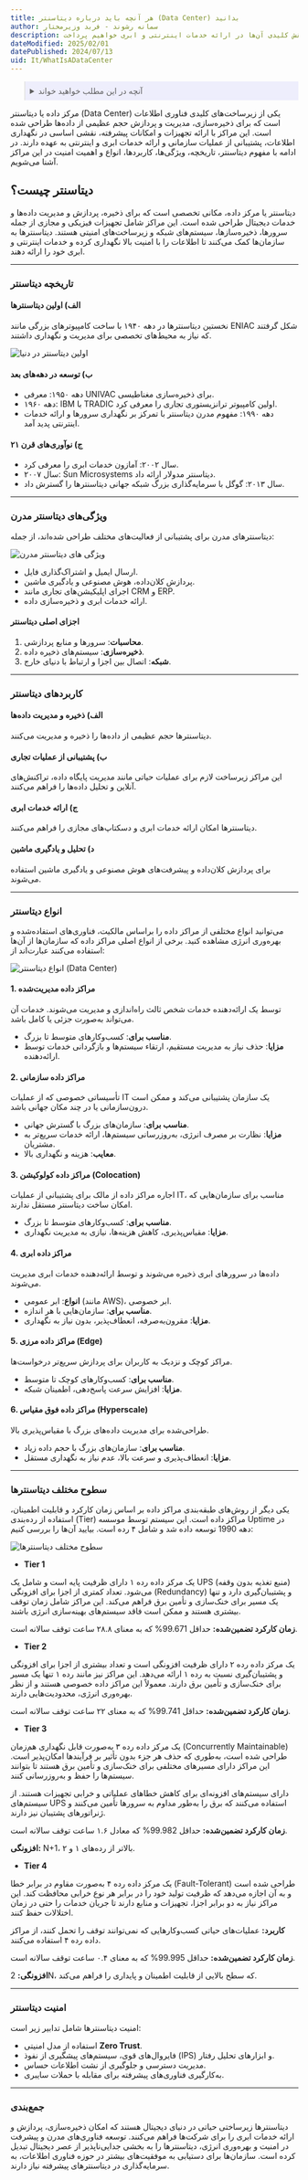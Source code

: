 ```yaml
---
title: هر آنچه باید درباره دیتاسنتر (Data Center) بدانید
author: سمانه رشوند - فربد وزیرمختار
description: دیتاسنتر یا مرکز داده، یک زیرساخت پیشرفته برای میزبانی، مدیریت و پردازش داده‌ها است. در این مقاله، به بررسی اهمیت دیتاسنترها در حفظ امنیت اطلاعات و نقش کلیدی آن‌ها در ارائه خدمات اینترنتی و ابری خواهیم پرداخت.
dateModified: 2025/02/01
datePublished: 2024/07/13
uid: It/WhatIsADataCenter
---
```


<blockquote style="background-color:#eeeefc; padding:0.5rem">
<details>
  <summary>آنچه در این مطلب خواهید خواند</summary>
  <ul>
    <li>دیتاسنتر چیست؟</li>
    <li>تاریخچه دیتاسنتر</li>
    <li>ویژگی‌های دیتاسنتر مدرن</li>
    <li>کاربردهای دیتاسنتر</li>
    <li>انواع دیتاسنتر</li>
    <li>سطوح مختلف دیتاسنترها</li>
    <li>امنیت دیتاسنتر</li>
  </ul>
</details>
</blockquote>

مرکز داده یا دیتاسنتر (Data Center) یکی از زیرساخت‌های کلیدی فناوری اطلاعات است که برای ذخیره‌سازی، مدیریت و پردازش حجم عظیمی از داده‌ها طراحی شده است. این مراکز با ارائه تجهیزات و امکانات پیشرفته، نقشی اساسی در نگهداری اطلاعات، پشتیبانی از عملیات سازمانی و ارائه خدمات ابری و اینترنتی به عهده دارند. در ادامه با مفهوم دیتاسنتر، تاریخچه، ویژگی‌ها، کاربردها، انواع و اهمیت امنیت در این مراکز آشنا می‌شویم.  

## دیتاسنتر چیست؟
دیتاسنتر یا مرکز داده، مکانی تخصصی است که برای ذخیره، پردازش و مدیریت داده‌ها و خدمات دیجیتال طراحی شده است. این مراکز شامل تجهیزات فیزیکی و مجازی از جمله سرورها، ذخیره‌سازها، سیستم‌های شبکه و زیرساخت‌های امنیتی هستند. دیتاسنترها به سازمان‌ها کمک می‌کنند تا اطلاعات را با امنیت بالا نگهداری کرده و خدمات اینترنتی و ابری خود را ارائه دهند.  

---

### تاریخچه دیتاسنتر

#### الف) اولین دیتاسنترها
نخستین دیتاسنترها در دهه ۱۹۴۰ با ساخت کامپیوترهای بزرگی مانند ENIAC شکل گرفتند که نیاز به محیط‌های تخصصی برای مدیریت و نگهداری داشتند.  

![اولین دیتاسنتر در دنیا](./Images/FirstDataCenterInTheWorld.webp)

#### ب) توسعه در دهه‌های بعد
- دهه ۱۹۵۰: معرفی UNIVAC برای ذخیره‌سازی مغناطیسی.  
- دهه ۱۹۶۰: IBM با TRADIC اولین کامپیوتر ترانزیستوری تجاری را معرفی کرد.  
- دهه ۱۹۹۰: مفهوم مدرن دیتاسنتر با تمرکز بر نگهداری سرورها و ارائه خدمات اینترنتی پدید آمد.  

#### ج) نوآوری‌های قرن ۲۱
- سال ۲۰۰۲: آمازون خدمات ابری را معرفی کرد.  
- سال ۲۰۰۷: Sun Microsystems دیتاسنتر مدولار ارائه داد.  
- سال ۲۰۱۳: گوگل با سرمایه‌گذاری بزرگ شبکه جهانی دیتاسنترها را گسترش داد.  

---

### ویژگی‌های دیتاسنتر مدرن

دیتاسنترهای مدرن برای پشتیبانی از فعالیت‌های مختلف طراحی شده‌اند، از جمله:  

![ویژگی های دیتاسنتر مدرن](./Images/ModernDataCenter.webp)

- ارسال ایمیل و اشتراک‌گذاری فایل.  
- پردازش کلان‌داده، هوش مصنوعی و یادگیری ماشین.  
- اجرای اپلیکیشن‌های تجاری مانند CRM و ERP.  
- ارائه خدمات ابری و ذخیره‌سازی داده.  

#### اجزای اصلی دیتاسنتر

1. **محاسبات**: سرورها و منابع پردازشی.  
2. **ذخیره‌سازی**: سیستم‌های ذخیره داده.  
3. **شبکه**: اتصال بین اجزا و ارتباط با دنیای خارج.  

---

### کاربردهای دیتاسنتر

#### الف) ذخیره و مدیریت داده‌ها
دیتاسنترها حجم عظیمی از داده‌ها را ذخیره و مدیریت می‌کنند.  

#### ب) پشتیبانی از عملیات تجاری
این مراکز زیرساخت لازم برای عملیات حیاتی مانند مدیریت پایگاه داده، تراکنش‌های آنلاین و تحلیل داده‌ها را فراهم می‌کنند.  

#### ج) ارائه خدمات ابری
دیتاسنترها امکان ارائه خدمات ابری و دسکتاپ‌های مجازی را فراهم می‌کنند.  

#### د) تحلیل و یادگیری ماشین
برای پردازش کلان‌داده و پیشرفت‌های هوش مصنوعی و یادگیری ماشین استفاده می‌شوند.  

---

### انواع دیتاسنتر

می‌توانید انواع مختلفی از مراکز داده را براساس مالکیت، فناوری‌های استفاده‌شده و بهره‌وری انرژی مشاهده کنید. برخی از انواع اصلی مراکز داده که سازمان‌ها از آن‌ها استفاده می‌کنند عبارت‌اند از:

![انواع دیتاسنتر (Data Center)](./Images/TypesOfDataCenter.webp)

#### 1. مراکز داده مدیریت‌شده
   توسط یک ارائه‌دهنده خدمات شخص ثالث راه‌اندازی و مدیریت می‌شوند. خدمات آن می‌تواند به‌صورت جزئی یا کامل باشد.  
   
   - **مناسب برای**: کسب‌وکارهای متوسط تا بزرگ.  
   - **مزایا**: حذف نیاز به مدیریت مستقیم، ارتقاء سیستم‌ها و بازگردانی خدمات توسط ارائه‌دهنده.  

#### 2. مراکز داده سازمانی
   تأسیساتی خصوصی که از عملیات IT یک سازمان پشتیبانی می‌کند و ممکن است درون‌سازمانی یا در چند مکان جهانی باشد.  
   
   - **مناسب برای**: سازمان‌های بزرگ با گسترش جهانی.  
   - **مزایا**: نظارت بر مصرف انرژی، به‌روزرسانی سیستم‌ها، ارائه خدمات سریع‌تر به مشتریان.  
   - **معایب**: هزینه و نگهداری بالا.  

#### 3. مراکز داده کولوکیشن (Colocation)
   اجاره مراکز داده از مالک برای پشتیبانی از عملیات IT، مناسب برای سازمان‌هایی که امکان ساخت دیتاسنتر مستقل ندارند.
   
   - **مناسب برای**: کسب‌وکارهای متوسط تا بزرگ.  
   - **مزایا**: مقیاس‌پذیری، کاهش هزینه‌ها، نیازی به مدیریت نگهداری.  

#### 4. مراکز داده ابری
   داده‌ها در سرورهای ابری ذخیره می‌شوند و توسط ارائه‌دهنده خدمات ابری مدیریت می‌شوند.

   - **انواع**: ابر عمومی (مانند AWS)، ابر خصوصی.  
   - **مناسب برای**: سازمان‌هایی با هر اندازه.  
   - **مزایا**: مقرون‌به‌صرفه، انعطاف‌پذیر، بدون نیاز به نگهداری.  

#### 5. مراکز داده مرزی (Edge)
   مراکز کوچک و نزدیک به کاربران برای پردازش سریع‌تر درخواست‌ها.  
   
   - **مناسب برای**: کسب‌وکارهای کوچک تا متوسط.  
   - **مزایا**: افزایش سرعت پاسخ‌دهی، اطمینان شبکه.  

#### 6. مراکز داده فوق مقیاس (Hyperscale)
   طراحی‌شده برای مدیریت داده‌های بزرگ با مقیاس‌پذیری بالا.
   
   - **مناسب برای**: سازمان‌های بزرگ با حجم داده زیاد.
   - **مزایا**: انعطاف‌پذیری و سرعت بالا، عدم نیاز به نگهداری مستقل.

---

### سطوح مختلف دیتاسنترها

یکی دیگر از روش‌های طبقه‌بندی مراکز داده بر اساس زمان کارکرد و قابلیت اطمینان، استفاده از رده‌بندی (Tier) مراکز داده است. این سیستم توسط موسسه Uptime در دهه 1990 توسعه داده شد و شامل ۴ رده است. بیایید آن‌ها را بررسی کنیم:

![سطوح مختلف دیتاسنترها](./Images/DifferentLevelsOfDataCenters.webp)

- **Tier 1**

یک مرکز داده رده ۱ دارای ظرفیت پایه است و شامل یک UPS (منبع تغذیه بدون وقفه) می‌شود.
تعداد کمتری از اجزا برای افزونگی (Redundancy) و پشتیبان‌گیری دارد و تنها یک مسیر برای خنک‌سازی و تأمین برق فراهم می‌کند.
این مراکز شامل زمان توقف بیشتری هستند و ممکن است فاقد سیستم‌های بهینه‌سازی انرژی باشند.

**زمان کارکرد تضمین‌شده:**  حداقل 99.671% که به معنای ۲۸.۸ ساعت توقف سالانه است.

- **Tier 2**

یک مرکز داده رده ۲ دارای ظرفیت افزونگی است و تعداد بیشتری از اجزا برای افزونگی و پشتیبان‌گیری نسبت به رده ۱ ارائه می‌دهد.
این مراکز نیز مانند رده ۱ تنها یک مسیر برای خنک‌سازی و تأمین برق دارند.
معمولاً این مراکز داده خصوصی هستند و از نظر بهره‌وری انرژی،
 محدودیت‌هایی دارند.

**زمان کارکرد تضمین‌شده:** حداقل 99.741% که به معنای ۲۲ ساعت توقف سالانه است.

- **Tier 3**

یک مرکز داده رده ۳ به‌صورت قابل نگهداری هم‌زمان (Concurrently Maintainable) طراحی شده است، به‌طوری که حذف هر جزء بدون تأثیر بر فرآیندها امکان‌پذیر است.
این مراکز دارای مسیرهای مختلفی برای خنک‌سازی و تأمین برق هستند تا بتوانند سیستم‌ها را حفظ و به‌روزرسانی کنند.

دارای سیستم‌های افزونه‌ای برای کاهش خطاهای عملیاتی و خرابی تجهیزات هستند.
از سیستم‌های UPS استفاده می‌کنند که برق را به‌طور مداوم به سرورها تأمین می‌کنند و ژنراتورهای پشتیبان نیز دارند.

**زمان کارکرد تضمین‌شده:** حداقل 99.982% که معادل ۱.۶ ساعت توقف سالانه است.

**افزونگی:** N+1، بالاتر از رده‌های ۱ و ۲.

- **Tier 4**

یک مرکز داده رده ۴ به‌صورت مقاوم در برابر خطا (Fault-Tolerant) طراحی شده است و به آن اجازه می‌دهد که ظرفیت تولید خود را در برابر هر نوع خرابی محافظت کند.
این مراکز نیاز به دو برابر اجزا، تجهیزات و منابع دارند تا جریان خدمات را حتی در زمان اختلالات حفظ کنند.

**کاربرد:** عملیات‌های حیاتی کسب‌وکارهایی که نمی‌توانند توقف را تحمل کنند، از مراکز داده رده ۴ استفاده می‌کنند.

**زمان کارکرد تضمین‌شده:** حداقل 99.995% که به معنای ۰.۴ ساعت توقف سالانه است.

**افزونگی:** 2N، که سطح بالایی از قابلیت اطمینان و پایداری را فراهم می‌کند.

---

### امنیت دیتاسنتر
امنیت دیتاسنترها شامل تدابیر زیر است:  
- استفاده از مدل امنیتی **Zero Trust**.  
- فایروال‌های قوی، سیستم‌های پیشگیری از نفوذ (IPS) و ابزارهای تحلیل رفتار.  
- مدیریت دسترسی و جلوگیری از نشت اطلاعات حساس.  
- به‌کارگیری فناوری‌های پیشرفته برای مقابله با حملات سایبری.  

---

### جمع‌بندی
دیتاسنترها زیرساختی حیاتی در دنیای دیجیتال هستند که امکان ذخیره‌سازی، پردازش و ارائه خدمات ابری را برای شرکت‌ها فراهم می‌کنند. توسعه فناوری‌های مدرن و پیشرفت در امنیت و بهره‌وری انرژی، دیتاسنترها را به بخشی جدایی‌ناپذیر از عصر دیجیتال تبدیل کرده است. سازمان‌ها برای دستیابی به موفقیت‌های بیشتر در حوزه فناوری اطلاعات، به سرمایه‌گذاری در دیتاسنترهای پیشرفته نیاز دارند.  